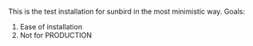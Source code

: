 This is the test installation for sunbird in the most minimistic way.
Goals:
1. Ease of installation
2. Not for PRODUCTION

